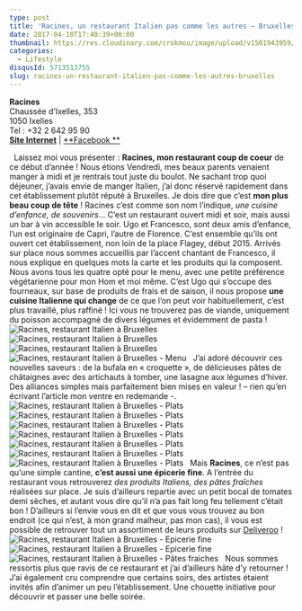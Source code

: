 ```yaml
---
type: post
title: 'Racines, un restaurant Italien pas comme les autres – Bruxelles'
date: 2017-04-10T17:40:39+00:00
thumbnail: https://res.cloudinary.com/crokmou/image/upload/v1501943959/racines-restaurant-italien-bruxelles-crokmou-blog-cuisine-voyage-1-6.jpg
categories: 
  - Lifestyle
disqusId: 5713513755
slug: racines-un-restaurant-italien-pas-comme-les-autres-bruxelles
---
```


**Racines**  
Chaussée d’Ixelles, 353  
1050 Ixelles  
Tel : +32 2 642 95 90  
[**Site Internet**](http://www.racinesbruxelles.com/) | [**Facebook **](https://www.facebook.com/racines.gastronomia)

  Laissez moi vous présenter : **Racines, mon restaurant coup de coeur** de ce début d’année ! Nous étions Vendredi, mes beaux parents venaient manger à midi et je rentrais tout juste du boulot. Ne sachant trop quoi déjeuner, j’avais envie de manger Italien, j’ai donc réservé rapidement dans cet établissement plutôt réputé à Bruxelles. Je dois dire que c’est **mon plus beau coup de tête** ! Racines c’est comme son nom l’indique, _une cuisine d’enfance, de souvenirs_… C’est un restaurant ouvert midi et soir, mais aussi un bar à vin accessible le soir. Ugo et Francesco, sont deux amis d’enfance, l’un est originaire de Capri, l’autre de Florence. C’est ensemble qu’ils ont ouvert cet établissement, non loin de la place Flagey, début 2015. Arrivés sur place nous sommes accueillis par l’accent chantant de Francesco, il nous explique en quelques mots la carte et les produits qui la composent. Nous avons tous les quatre opté pour le menu, avec une petite préférence végétarienne pour mon Hom et moi même. C’est Ugo qui s’occupe des fourneaux, sur base de produits de frais et de saison, il nous propose **une cuisine Italienne qui change** de ce que l’on peut voir habituellement, c’est plus travaillé, plus raffiné ! Ici vous ne trouverez pas de viande, uniquement du poisson accompagné de divers légumes et évidemment de pasta !   ![Racines, restaurant Italien à Bruxelles](http://www.crokmou.com/wp-content/uploads/2017/03/racines-restaurant-italien-bruxelles-crokmou-blog-cuisine-voyage-1-16.jpg "Racines, restaurant Italien à Bruxelles") ![Racines, restaurant Italien à Bruxelles](http://www.crokmou.com/wp-content/uploads/2017/03/racines-restaurant-italien-bruxelles-crokmou-blog-cuisine-voyage-1-1.jpg "Racines, restaurant Italien à Bruxelles")![Racines, restaurant Italien à Bruxelles](http://www.crokmou.com/wp-content/uploads/2017/03/racines-restaurant-italien-bruxelles-crokmou-blog-cuisine-voyage-1-23.jpg "Racines, restaurant Italien à Bruxelles")![Racines, restaurant Italien à Bruxelles - Menu](http://www.crokmou.com/wp-content/uploads/2017/03/racines-restaurant-italien-bruxelles-crokmou-blog-cuisine-voyage-1-2.jpg "Racines, restaurant Italien à Bruxelles - Menu")   J’ai adoré découvrir ces nouvelles saveurs : de la bufala en « croquette », de délicieuses pâtes de châtaignes avec des artichauts à tomber, une lasagne aux légumes d’hiver. Des alliances simples mais parfaitement bien mises en valeur ! – rien qu’en écrivant l’article mon ventre en redemande -.   ![Racines, restaurant Italien à Bruxelles - Plats](http://www.crokmou.com/wp-content/uploads/2017/03/racines-restaurant-italien-bruxelles-crokmou-blog-cuisine-voyage-1-4.jpg "Racines, restaurant Italien à Bruxelles - Plats") ![Racines, restaurant Italien à Bruxelles - Plats](http://www.crokmou.com/wp-content/uploads/2017/03/racines-restaurant-italien-bruxelles-crokmou-blog-cuisine-voyage-1-10.jpg "Racines, restaurant Italien à Bruxelles - Plats") ![Racines, restaurant Italien à Bruxelles - Plats](http://www.crokmou.com/wp-content/uploads/2017/03/racines-restaurant-italien-bruxelles-crokmou-blog-cuisine-voyage-1-11.jpg "Racines, restaurant Italien à Bruxelles - Plats") ![Racines, restaurant Italien à Bruxelles - Plats](http://www.crokmou.com/wp-content/uploads/2017/03/racines-restaurant-italien-bruxelles-crokmou-blog-cuisine-voyage-1-15.jpg "Racines, restaurant Italien à Bruxelles - Plats") ![Racines, restaurant Italien à Bruxelles - Plats](http://www.crokmou.com/wp-content/uploads/2017/03/racines-restaurant-italien-bruxelles-crokmou-blog-cuisine-voyage-1-14.jpg "Racines, restaurant Italien à Bruxelles - Plats") ![Racines, restaurant Italien à Bruxelles - Plats](http://www.crokmou.com/wp-content/uploads/2017/03/racines-restaurant-italien-bruxelles-crokmou-blog-cuisine-voyage-1-13.jpg "Racines, restaurant Italien à Bruxelles - Plats")![Racines, restaurant Italien à Bruxelles - Plats](http://www.crokmou.com/wp-content/uploads/2017/03/racines-restaurant-italien-bruxelles-crokmou-blog-cuisine-voyage-1-19.jpg "Racines, restaurant Italien à Bruxelles - Plats")   Mais **Racines**, ce n’est pas qu’une simple cantine, **c’est aussi** **une épicerie fine**. A l’entrée du restaurant vous retrouverez _des produits Italiens, des pâtes fraîches_ réalisées sur place. Je suis d’ailleurs repartie avec un petit bocal de tomates demi sèches, et autant vous dire qu’il n’a pas fait long feu tellement c’était bon ! D’ailleurs si l’envie vous en dit et que vous vous trouvez au bon endroit (ce qui n’est, à mon grand malheur, pas mon cas), il vous est possible de retrouver tout un assortiment de leurs produits sur [Deliveroo](https://deliveroo.be/fr/menu/brussels/flagey/racines) !   ![Racines, restaurant Italien à Bruxelles - Epicerie fine](http://www.crokmou.com/wp-content/uploads/2017/03/racines-restaurant-italien-bruxelles-crokmou-blog-cuisine-voyage-1-24.jpg "Racines, restaurant Italien à Bruxelles - Epicerie fine")![Racines, restaurant Italien à Bruxelles - Epicerie fine](http://www.crokmou.com/wp-content/uploads/2017/03/racines-restaurant-italien-bruxelles-crokmou-blog-cuisine-voyage-1-8.jpg "Racines, restaurant Italien à Bruxelles - Epicerie fine")![Racines, restaurant Italien à Bruxelles - Pâtes fraiches](http://www.crokmou.com/wp-content/uploads/2017/03/racines-restaurant-italien-bruxelles-crokmou-blog-cuisine-voyage-1-7.jpg "Racines, restaurant Italien à Bruxelles - Pâtes fraiches")   Nous sommes ressortis plus que ravis de ce restaurant et j’ai d’ailleurs hâte d’y retourner ! J’ai également cru comprendre que certains soirs, des artistes étaient invités afin d’animer un peu l’établissement. Une chouette initiative pour découvrir et passer une belle soirée.